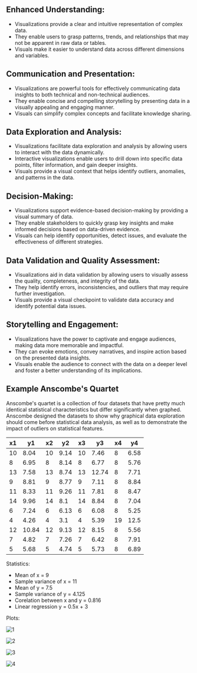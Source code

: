 ## Enhanced Understanding:
- Visualizations provide a clear and intuitive representation of complex data.
- They enable users to grasp patterns, trends, and relationships that may not be apparent in raw data or tables.
- Visuals make it easier to understand data across different dimensions and variables.

## Communication and Presentation:
- Visualizations are powerful tools for effectively communicating data insights to both technical and non-technical audiences.
- They enable concise and compelling storytelling by presenting data in a visually appealing and engaging manner.
- Visuals can simplify complex concepts and facilitate knowledge sharing.

## Data Exploration and Analysis:
- Visualizations facilitate data exploration and analysis by allowing users to interact with the data dynamically.
- Interactive visualizations enable users to drill down into specific data points, filter information, and gain deeper insights.
- Visuals provide a visual context that helps identify outliers, anomalies, and patterns in the data.

## Decision-Making:
- Visualizations support evidence-based decision-making by providing a visual summary of data.
- They enable stakeholders to quickly grasp key insights and make informed decisions based on data-driven evidence.
- Visuals can help identify opportunities, detect issues, and evaluate the effectiveness of different strategies.

## Data Validation and Quality Assessment:
- Visualizations aid in data validation by allowing users to visually assess the quality, completeness, and integrity of the data.
- They help identify errors, inconsistencies, and outliers that may require further investigation.
- Visuals provide a visual checkpoint to validate data accuracy and identify potential data issues.

## Storytelling and Engagement:
- Visualizations have the power to captivate and engage audiences, making data more memorable and impactful.
- They can evoke emotions, convey narratives, and inspire action based on the presented data insights.
- Visuals enable the audience to connect with the data on a deeper level and foster a better understanding of its implications.


## Example Anscombe's Quartet

Anscombe's quartet is a collection of four datasets that have pretty much identical statistical characteristics but differ significantly when graphed.
Anscombe designed the datasets to show why graphical data exploration should come before statistical data analysis, as well as to demonstrate the impact of outliers on statistical features. 


| x1 | y1 | x2 | y2 | x3 | y3 | x4 | y4 |
| -- |--- |--- | -- | -- | -- | -- |--- |
| 10 | 8.04 | 10 | 9.14 | 10 | 7.46 | 8 | 6.58 |
| 8 | 6.95 | 8 | 8.14 | 8 | 6.77 | 8 | 5.76 |
| 13 | 7.58 | 13 | 8.74 | 13 | 12.74 | 8 | 7.71 |
| 9 | 8.81 | 9 | 8.77 | 9 | 7.11 | 8 | 8.84 |
| 11 | 8.33 | 11 | 9.26 | 11 | 7.81 | 8 | 8.47 |
| 14 | 9.96 | 14 | 8.1 | 14 | 8.84 | 8 | 7.04 |
| 6 | 7.24 | 6 | 6.13 | 6 | 6.08 | 8 | 5.25 |
| 4 | 4.26 | 4 | 3.1 | 4 | 5.39 | 19 | 12.5 |
| 12 | 10.84 | 12 | 9.13 | 12 | 8.15 | 8 | 5.56 |
| 7 | 4.82 | 7 | 7.26 | 7 | 6.42 | 8 | 7.91 |
| 5 | 5.68 | 5 | 4.74 | 5 | 5.73 | 8 | 6.89 |

Statistics:

* Mean of x = 9
* Sample variance of x = 11
* Mean of y = 7.5
* Sample variance of y = 4.125
* Corelation between x and y = 0.816
* Linear regression y = 0.5x + 3

Plots:

![1](https://user-images.githubusercontent.com/37275728/187880169-d0bce3a8-46d6-4709-8205-2d2b1403309e.PNG)

![2](https://user-images.githubusercontent.com/37275728/187880179-fbbb5c3e-7d94-46d1-9b67-698b2b8e3591.PNG)

![3](https://user-images.githubusercontent.com/37275728/187880188-8c8f0dc1-3581-40ad-8122-0d68f9560397.PNG)

![4](https://user-images.githubusercontent.com/37275728/187880199-e42eabd1-2365-4765-be52-cf90233b2c2f.PNG)
